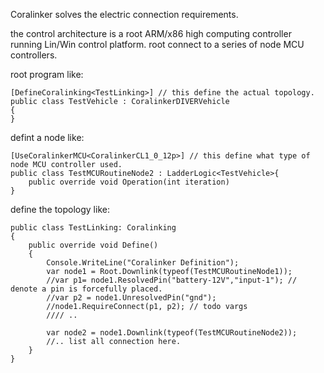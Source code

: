Coralinker solves the electric connection requirements.

the control architecture is a root ARM/x86 high computing controller running Lin/Win control platform. root connect to a series of node MCU controllers.

root program like:
```
[DefineCoralinking<TestLinking>] // this define the actual topology.
public class TestVehicle : CoralinkerDIVERVehicle
{
}
```

defint a node like:
```
[UseCoralinkerMCU<CoralinkerCL1_0_12p>] // this define what type of node MCU controller used.
public class TestMCURoutineNode2 : LadderLogic<TestVehicle>{
	public override void Operation(int iteration)
}
```

define the topology like:
```
public class TestLinking: Coralinking
{
    public override void Define()
    {
        Console.WriteLine("Coralinker Definition");
        var node1 = Root.Downlink(typeof(TestMCURoutineNode1));
        //var p1= node1.ResolvedPin("battery-12V","input-1"); // denote a pin is forcefully placed.
        //var p2 = node1.UnresolvedPin("gnd");
        //node1.RequireConnect(p1, p2); // todo vargs
        //// .. 
           
        var node2 = node1.Downlink(typeof(TestMCURoutineNode2));
        //.. list all connection here.
    }
}
```
